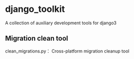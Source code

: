 # django_toolkit

A collection of auxiliary development tools for django3

## Migration clean tool

clean_migrations.py： Cross-platform migration cleanup tool
